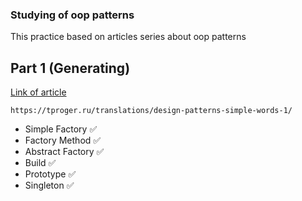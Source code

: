 ### Studying of oop patterns
This practice based on articles series about oop patterns

## Part 1 (Generating)
[Link of article](https://tproger.ru/translations/design-patterns-simple-words-1/)
``` url 
https://tproger.ru/translations/design-patterns-simple-words-1/
```
- Simple Factory    :white_check_mark:
- Factory Method    :white_check_mark:
- Abstract Factory  :white_check_mark:
- Build             :white_check_mark:
- Prototype         :white_check_mark:
- Singleton         :white_check_mark:

